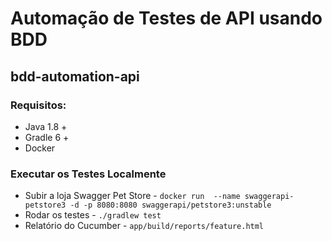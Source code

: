 # Automação de Testes de API usando BDD
## bdd-automation-api

### Requisitos:
* Java 1.8 +
* Gradle 6 +
* Docker

### Executar os Testes Localmente
* Subir a loja Swagger Pet Store - `docker run  --name swaggerapi-petstore3 -d -p 8080:8080 swaggerapi/petstore3:unstable`
* Rodar os testes - `./gradlew test`
* Relatório do Cucumber - `app/build/reports/feature.html`
